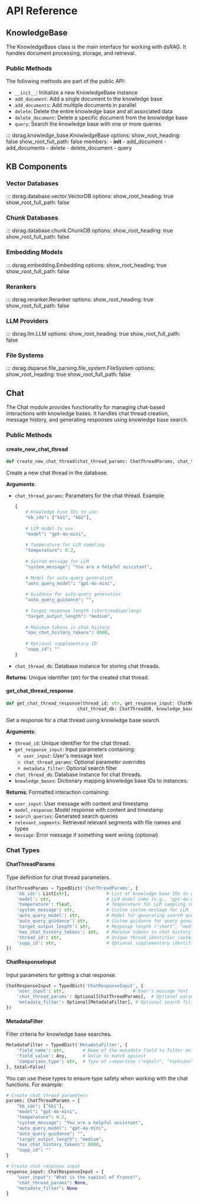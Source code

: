 # API Reference

## KnowledgeBase

The KnowledgeBase class is the main interface for working with dsRAG. It handles document processing, storage, and retrieval.

### Public Methods

The following methods are part of the public API:

- `__init__`: Initialize a new KnowledgeBase instance
- `add_document`: Add a single document to the knowledge base
- `add_documents`: Add multiple documents in parallel
- `delete`: Delete the entire knowledge base and all associated data
- `delete_document`: Delete a specific document from the knowledge base
- `query`: Search the knowledge base with one or more queries

::: dsrag.knowledge_base.KnowledgeBase
    options:
      show_root_heading: false
      show_root_full_path: false
      members:
        - __init__
        - add_document
        - add_documents
        - delete
        - delete_document
        - query

## KB Components

### Vector Databases

::: dsrag.database.vector.VectorDB
    options:
      show_root_heading: true
      show_root_full_path: false

### Chunk Databases

::: dsrag.database.chunk.ChunkDB
    options:
      show_root_heading: true
      show_root_full_path: false

### Embedding Models

::: dsrag.embedding.Embedding
    options:
      show_root_heading: true
      show_root_full_path: false

### Rerankers

::: dsrag.reranker.Reranker
    options:
      show_root_heading: true
      show_root_full_path: false

### LLM Providers

::: dsrag.llm.LLM
    options:
      show_root_heading: true
      show_root_full_path: false

### File Systems

::: dsrag.dsparse.file_parsing.file_system.FileSystem
    options:
      show_root_heading: true
      show_root_full_path: false

## Chat

The Chat module provides functionality for managing chat-based interactions with knowledge bases. It handles chat thread creation, message history, and generating responses using knowledge base search.

### Public Methods

#### create_new_chat_thread

```python
def create_new_chat_thread(chat_thread_params: ChatThreadParams, chat_thread_db: ChatThreadDB) -> str
```

Create a new chat thread in the database.

**Arguments**:
- `chat_thread_params`: Parameters for the chat thread. Example:
  ```python
  {
      # Knowledge base IDs to use
      "kb_ids": ["kb1", "kb2"],
      
      # LLM model to use
      "model": "gpt-4o-mini",
      
      # Temperature for LLM sampling
      "temperature": 0.2,
      
      # System message for LLM
      "system_message": "You are a helpful assistant",
      
      # Model for auto-query generation
      "auto_query_model": "gpt-4o-mini",
      
      # Guidance for auto-query generation
      "auto_query_guidance": "",
      
      # Target response length (short/medium/long)
      "target_output_length": "medium",
      
      # Maximum tokens in chat history
      "max_chat_history_tokens": 8000,
      
      # Optional supplementary ID
      "supp_id": ""
  }
  ```
- `chat_thread_db`: Database instance for storing chat threads.

**Returns**: Unique identifier (str) for the created chat thread.

#### get_chat_thread_response

```python
def get_chat_thread_response(thread_id: str, get_response_input: ChatResponseInput, 
                           chat_thread_db: ChatThreadDB, knowledge_bases: dict)
```

Get a response for a chat thread using knowledge base search.

**Arguments**:
- `thread_id`: Unique identifier for the chat thread.
- `get_response_input`: Input parameters containing:
  - `user_input`: User's message text
  - `chat_thread_params`: Optional parameter overrides
  - `metadata_filter`: Optional search filter
- `chat_thread_db`: Database instance for chat threads.
- `knowledge_bases`: Dictionary mapping knowledge base IDs to instances.

**Returns**: Formatted interaction containing:
- `user_input`: User message with content and timestamp
- `model_response`: Model response with content and timestamp
- `search_queries`: Generated search queries
- `relevant_segments`: Retrieved relevant segments with file names and types
- `message`: Error message if something went wrong (optional)

### Chat Types

#### ChatThreadParams

Type definition for chat thread parameters.

```python
ChatThreadParams = TypedDict('ChatThreadParams', {
    'kb_ids': List[str],              # List of knowledge base IDs to use
    'model': str,                     # LLM model name (e.g., "gpt-4o-mini")
    'temperature': float,             # Temperature for LLM sampling (0.0-1.0)
    'system_message': str,            # Custom system message for LLM
    'auto_query_model': str,          # Model for generating search queries
    'auto_query_guidance': str,       # Custom guidance for query generation
    'target_output_length': str,      # Response length ("short", "medium", "long")
    'max_chat_history_tokens': int,   # Maximum tokens in chat history
    'thread_id': str,                 # Unique thread identifier (auto-generated)
    'supp_id': str,                   # Optional supplementary identifier
})
```

#### ChatResponseInput

Input parameters for getting a chat response.

```python
ChatResponseInput = TypedDict('ChatResponseInput', {
    'user_input': str,                          # User's message text
    'chat_thread_params': Optional[ChatThreadParams],  # Optional parameter overrides
    'metadata_filter': Optional[MetadataFilter], # Optional search filter
})
```

#### MetadataFilter

Filter criteria for knowledge base searches.

```python
MetadataFilter = TypedDict('MetadataFilter', {
    'field_name': str,       # Name of the metadata field to filter on
    'field_value': Any,      # Value to match against
    'comparison_type': str,  # Type of comparison ("equals", "contains", etc.)
}, total=False)
```

You can use these types to ensure type safety when working with the chat functions. For example:

```python
# Create chat thread parameters
params: ChatThreadParams = {
    "kb_ids": ["kb1"],
    "model": "gpt-4o-mini",
    "temperature": 0.2,
    "system_message": "You are a helpful assistant",
    "auto_query_model": "gpt-4o-mini",
    "auto_query_guidance": "",
    "target_output_length": "medium",
    "max_chat_history_tokens": 8000,
    "supp_id": ""
}

# Create chat response input
response_input: ChatResponseInput = {
    "user_input": "What is the capital of France?",
    "chat_thread_params": None,
    "metadata_filter": None
}
```